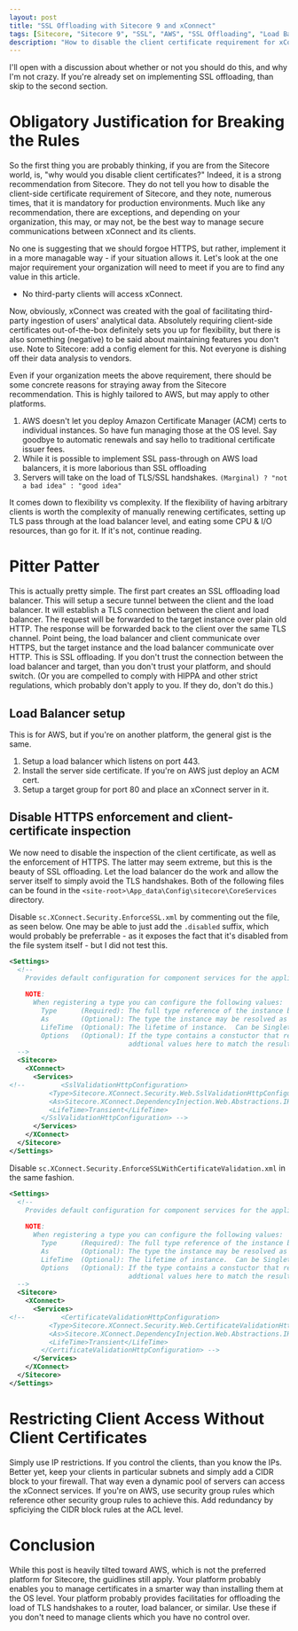 ```yaml
---
layout: post
title: "SSL Offloading with Sitecore 9 and xConnect"
tags: [Sitecore, "Sitecore 9", "SSL", "AWS", "SSL Offloading", "Load Balancer"]
description: "How to disable the client certificate requirement for xConnect and implement SSL offloading. Maintain security, but in a smarter, more managable way."
---
```

I'll open with a discussion about whether or not you should do this, and why I'm not crazy. If you're already set on implementing SSL offloading, than skip to the second section. 

# Obligatory Justification for Breaking the Rules

So the first thing you are probably thinking, if you are from the Sitecore world, is, "why would you disable client certificates?" Indeed, it is a strong recommendation from Sitecore. They do not tell you how to disable the client-side certificate requirement of Sitecore, and they note, numerous times, that it is mandatory for production environments. Much like any recommendation, there are exceptions, and depending on your organization, this may, or may not, be the best way to manage secure communications between xConnect and its clients.

No one is suggesting that we should forgoe HTTPS, but rather, implement it in a more managable way - if your situation allows it. Let's look at the one major requirement your organization will need to meet if you are to find any value in this article. 

 - No third-party clients will access xConnect.

Now, obviously, xConnect was created with the goal of facilitating third-party ingestion of users' analytical data. Absolutely requiring client-side certificates out-of-the-box definitely sets you up for flexibility, but there is also something (negative) to be said about maintaining features you don't use. Note to Sitecore: add a config element for this. Not everyone is dishing off their data analysis to vendors.

Even if your organization meets the above requirement, there should be some concrete reasons for straying away from the Sitecore recommendation. This is highly tailored to AWS, but may apply to other platforms. 

1. AWS doesn't let you deploy Amazon Certificate Manager (ACM) certs to individual instances. So have fun managing those at the OS level. Say goodbye to automatic renewals and say hello to traditional certificate issuer fees.
2. While it is possible to implement SSL pass-through on AWS load balancers, it is more laborious than SSL offloading
3. Servers will take on the load of TLS/SSL handshakes. `(Marginal) ? "not a bad idea" : "good idea"`

It comes down to flexibility vs complexity. If the flexibility of having arbitrary clients is worth the complexity of manually renewing certificates, setting up TLS pass through at the load balancer level, and eating some CPU & I/O resources, than go for it. If it's not, continue reading.

# Pitter Patter

This is actually pretty simple. The first part creates an SSL offloading load balancer. This will setup a secure tunnel between the client and the load balancer. It will establish a TLS connection between the client and load balancer. The request will be forwarded to the target instance over plain old HTTP. The response will be forwarded back to the client over the same TLS channel. Point being, the load balancer and client communicate over HTTPS, but the target instance and the load balancer communicate over HTTP. This is SSL offloading. If you don't trust the connection between the load balancer and target, than you don't trust your platform, and should switch. (Or you are compelled to comply with HIPPA and other strict regulations, which probably don't apply to you. If they do, don't do this.)

## Load Balancer setup

This is for AWS, but if you're on another platform, the general gist is the same. 

1. Setup a load balancer which listens on port 443. 
2. Install the server side certificate. If you're on AWS just deploy an ACM cert.
3. Setup a target group for port 80 and place an xConnect server in it.

## Disable HTTPS enforcement and client-certificate inspection

We now need to disable the inspection of the client certificate, as well as the enforcement of HTTPS. The latter may seem extreme, but this is the beauty of SSL offloading. Let the load balancer do the work and allow the server itself to simply avoid the TLS handshakes. Both of the following files can be found in the `<site-root>\App_data\Config\sitecore\CoreServices` directory.

Disable `sc.XConnect.Security.EnforceSSL.xml` by commenting out the file, as seen below. One may be able to just add the `.disabled` suffix, which would probably be preferrable - as it exposes the fact that it's disabled from the file system itself - but I did not test this. 

```XML
<Settings>
  <!--
    Provides default configuration for component services for the application    
        
    NOTE:
      When registering a type you can configure the following values:
        Type      (Required): The full type reference of the instance being registered
        As        (Optional): The type the instance may be resolved as (defaults to Type if not provided)
        LifeTime  (Optional): The lifetime of instance.  Can be Singleton or Transient. (defaults to Singleton)
        Options   (Optional): If the type contains a constuctor that recieves IConfiguration, you can proivide
                              addtional values here to match the resulting type of options for that type.
  -->
  <Sitecore>
    <XConnect>
      <Services>
<!--         <SslValidationHttpConfiguration>
          <Type>Sitecore.XConnect.Security.Web.SslValidationHttpConfiguration, Sitecore.XConnect.Security.Web</Type>
          <As>Sitecore.XConnect.DependencyInjection.Web.Abstractions.IHttpConfiguration, Sitecore.XConnect.DependencyInjection.Web</As>
          <LifeTime>Transient</LifeTime>
        </SslValidationHttpConfiguration> -->
      </Services>
    </XConnect>
  </Sitecore>
</Settings>
```

Disable `sc.XConnect.Security.EnforceSSLWithCertificateValidation.xml` in the same fashion. 

```XML
<Settings>
  <!--
    Provides default configuration for component services for the application    
        
    NOTE:
      When registering a type you can configure the following values:
        Type      (Required): The full type reference of the instance being registered
        As        (Optional): The type the instance may be resolved as (defaults to Type if not provided)
        LifeTime  (Optional): The lifetime of instance.  Can be Singleton or Transient. (defaults to Singleton)
        Options   (Optional): If the type contains a constuctor that recieves IConfiguration, you can proivide
                              addtional values here to match the resulting type of options for that type.
  -->
  <Sitecore>
    <XConnect>
      <Services>
<!--         <CertificateValidationHttpConfiguration>
          <Type>Sitecore.XConnect.Security.Web.CertificateValidationHttpConfiguration, Sitecore.XConnect.Security.Web</Type>
          <As>Sitecore.XConnect.DependencyInjection.Web.Abstractions.IHttpConfiguration, Sitecore.XConnect.DependencyInjection.Web</As>
          <LifeTime>Transient</LifeTime>
        </CertificateValidationHttpConfiguration> -->
      </Services>
    </XConnect>
  </Sitecore>
</Settings>
```

# Restricting Client Access Without Client Certificates

Simply use IP restrictions. If you control the clients, than you know the IPs. Better yet, keep your clients in particular subnets and simply add a CIDR block to your firewall. That way even a dynamic pool of servers can access the xConnect services. If you're on AWS, use security group rules which reference other security group rules to achieve this. Add redundancy by spficiying the CIDR block rules at the ACL level.

# Conclusion

While this post is heavily tilted toward AWS, which is not the preferred platform for Sitecore, the guidlines still apply. Your platform probably enables you to manage certificates in a smarter way than installing them at the OS level. Your platform probably provides facilitaties for offloading the load of TLS handshakes to a router, load balancer, or similar. Use these if you don't need to manage clients which you have no control over. 
